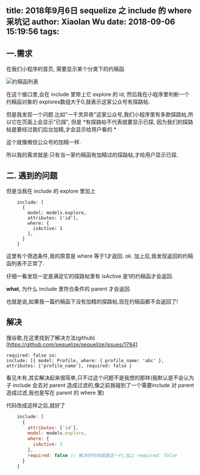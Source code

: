 title: 2018年9月6日 sequelize 之 include 的 where 采坑记
author: Xiaolan Wu
date: 2018-09-06 15:19:56
tags:
---
## 一.需求
在我们小程序的首页, 需要显示某个分类下的约稿函

![约稿函列表](http://assets.ytougao.com/WX20180906-155823@2x.png)

在这个接口里,会在 include 里带上它 explore 的 id, 然后我在小程序里判断一个约稿函对象的 explores数组大于0,就表示这家公众号有探路帖.

但是我发现一个问题.比如"一千灵异夜"这家公众号,我们小程序里有多款探路帖,所以它在页面上会显示"已探",
但是 *有探路帖不代表就要显示已探, 因为我们的探路帖是要经过我们后台加精,才会显示给用户看的 *

这个就像微信公众号的加精一样.

所以我的需求就是:只有当一家约稿函有加精过的探路帖,才给用户显示已探.

## 二. 遇到的问题

但是当我在 include 的 explore 里加上 
```
    include: [
      {
        model: models.explore,
        attributes: ['id'],
        where: {
          isActive: 1
        },
      }
    ]
```
这里有个筛选条件,我的原意是 where 等于1才返回.
ok. 加上后,我发现返回的约稿函列表不正常了.

仔细一看发现一定是满足它的探路帖里有 isActive 是1的约稿函才会返回.

**what**, 为什么 include 里符合条件的 parent 才会返回. 

也就是说,如果我一篇约稿函下没有加精的探路帖,现在约稿函都不会返回了!


## 解决
搜谷歌,在这里找到了解决方法(github)[https://github.com/sequelize/sequelize/issues/1794]

```
required: false so:
include: [{ model: Profile, where: { profile_name: 'abc' }, attributes: ['profile_name'], required: false }
```

看见木有,其实解决起来很简单,只不过这个问题不是我想的那样(我默认是不会认为子 include 会去对 parent 造成过滤的,像之前我碰到了一个需要include 对 parent 造成过滤,我也是写在 parent 的 where 里)

代码改成这样之后,就好了
``` javascript
    include: [
      {
        attributes: ['id'],
        model: models.explore,
        where: {
          isActive: 1
        },
        required: false // 解决的代码就是这一行,加上 required: false
      }
    ]
```